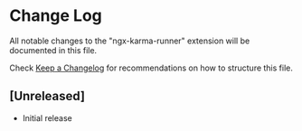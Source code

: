 # Change Log

All notable changes to the "ngx-karma-runner" extension will be documented in this file.

Check [Keep a Changelog](http://keepachangelog.com/) for recommendations on how to structure this file.

## [Unreleased]

- Initial release
